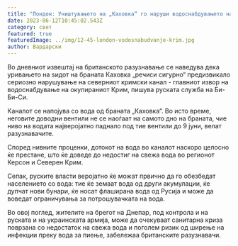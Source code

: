 ```yaml
---
title: "Лондон: Уништувањето на „Каховка“ го наруши водоснабдувањето на Крим"
date: 2023-06-12T10:45:02.543Z
category: свет
featured: true
featuredImage: ../img/12-45-london-vodosnabudvanje-krim.jpg
author: Вардарски
---
```

Во дневниот извештај на британското разузнавање се наведува дека уривањето на ѕидот на браната Каховка „речиси сигурно“ предизвикало сериозно нарушување на северниот кримски канал - главниот извор на водоснабдување на окупираниот Крим, пишува руската служба на Би-Би-Си.

Каналот се напојува со вода од браната „Каховка“. Во исто време, неговите доводни вентили не се наоѓаат на самото дно на браната, чие ниво на водата најверојатно паднало под тие вентили до 9 јуни, велат разузнавачите.

Според нивните проценки, дотокот на вода во каналот наскоро целосно ќе престане, што ќе доведе до недостиг на свежа вода во регионот Керсон и Северен Крим.

Сепак, руските власти веројатно ќе можат првично да го обезбедат населението со вода: тие ќе земаат вода од други акумулации, ќе дупчат нови бунари, ќе носат флаширана вода од Русија и може да воведат ограничувања за потрошувачката на вода.

Во овој поглед, жителите на брегот на Днепар, под контрола и на руската и на украинската армија, може да очекуваат санитарна криза поврзана со недостаток на свежа вода и поголем ризик од ширење на инфекции преку вода за пиење, забележаа британските разузнавачи.